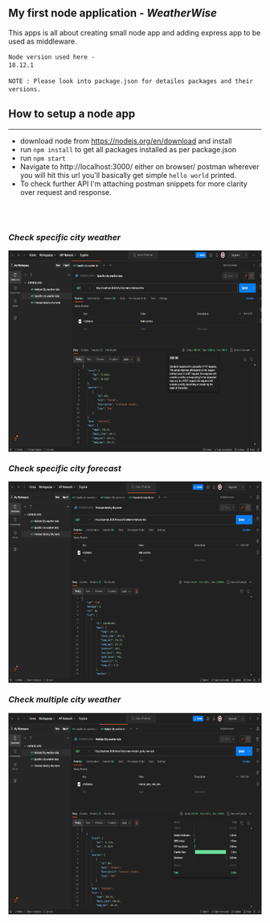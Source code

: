 ## My first node application - *WeatherWise*
This apps is all about creating small node app and adding express app to be used as middleware.

```
Node version used here - 
18.12.1

NOTE : Please look into package.json for detailes packages and their versions.
```

## How to setup a node app
---

- download node from https://nodejs.org/en/download and install
- run `npm install` to get all packages installed as per package.json
- run `npm start`
- Navigate to http://localhost:3000/ either on browser/ postman wherever you will hit this url you'll basically get simple `hello world` printed.
- To check further API I'm attaching postman snippets for more clarity over request and response.

<br/>
<br/>

### *Check specific city weather*
<img src="./assets/city_weather.png" align="center" height="400" width="800"/>

<br/>

### *Check specific city forecast*
<img src="./assets/forecast.png" align="center" height="400" width="800"/>

<br/>

### *Check multiple city weather*
<img src="./assets/multiple_city_weather.png" align="center" height="400" width="800"/>


